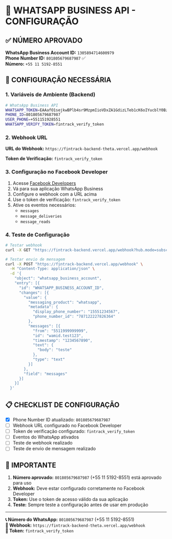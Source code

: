 # 📱 WHATSAPP BUSINESS API - CONFIGURAÇÃO

## ✅ NÚMERO APROVADO

**WhatsApp Business Account ID:** `1305894714600979`  
**Phone Number ID:** `801805679687987` ✅  
**Número:** `+55 11 5192-8551`

## 🔧 CONFIGURAÇÃO NECESSÁRIA

### 1. Variáveis de Ambiente (Backend)

```bash
# WhatsApp Business API
WHATSAPP_TOKEN=EAAafO1sejkwBPlb4sr9MzpmIioVDxZA1GdizLTeb1cK6oIYucblY0BzCIs9ZAMinB6G5Gw8UWRyCfuwWtkind9dV2R8EZAX2EYvZBrGkp5s2ESjWHPLNnk0aoJTQP8ReUT7JDb2tvINvasc4YuctwYStJhanKKt52PBg8YieZC74U9kRBYeoIXCoixk2AVQZDZD
PHONE_ID=801805679687987
USER_PHONE=+551151928551
WHATSAPP_VERIFY_TOKEN=fintrack_verify_token
```

### 2. Webhook URL

**URL do Webhook:** `https://fintrack-backend-theta.vercel.app/webhook`

**Token de Verificação:** `fintrack_verify_token`

### 3. Configuração no Facebook Developer

1. Acesse [Facebook Developers](https://developers.facebook.com/)
2. Vá para sua aplicação WhatsApp Business
3. Configure o webhook com a URL acima
4. Use o token de verificação: `fintrack_verify_token`
5. Ative os eventos necessários:
   - `messages`
   - `message_deliveries`
   - `message_reads`

### 4. Teste de Configuração

```bash
# Testar webhook
curl -X GET "https://fintrack-backend.vercel.app/webhook?hub.mode=subscribe&hub.challenge=test&hub.verify_token=fintrack_verify_token"

# Testar envio de mensagem
curl -X POST "https://fintrack-backend.vercel.app/webhook" \
  -H "Content-Type: application/json" \
  -d '{
    "object": "whatsapp_business_account",
    "entry": [{
      "id": "WHATSAPP_BUSINESS_ACCOUNT_ID",
      "changes": [{
        "value": {
          "messaging_product": "whatsapp",
          "metadata": {
            "display_phone_number": "15551234567",
            "phone_number_id": "787122227826364"
          },
          "messages": [{
            "from": "5511999999999",
            "id": "wamid.test123",
            "timestamp": "1234567890",
            "text": {
              "body": "teste"
            },
            "type": "text"
          }]
        },
        "field": "messages"
      }]
    }]
  }'
```

## 📋 CHECKLIST DE CONFIGURAÇÃO

- [x] Phone Number ID atualizado: `801805679687987`
- [ ] Webhook URL configurado no Facebook Developer
- [ ] Token de verificação configurado: `fintrack_verify_token`
- [ ] Eventos do WhatsApp ativados
- [ ] Teste de webhook realizado
- [ ] Teste de envio de mensagem realizado

## 🚨 IMPORTANTE

1. **Número aprovado:** `801805679687987` (+55 11 5192-8551) está aprovado para uso
2. **Webhook:** Deve estar configurado corretamente no Facebook Developer
3. **Token:** Use o token de acesso válido da sua aplicação
4. **Teste:** Sempre teste a configuração antes de usar em produção

---

**📞 Número do WhatsApp:** `801805679687987` (+55 11 5192-8551)  
**🔗 Webhook:** `https://fintrack-backend-theta.vercel.app/webhook`  
**🔑 Token:** `fintrack_verify_token`
